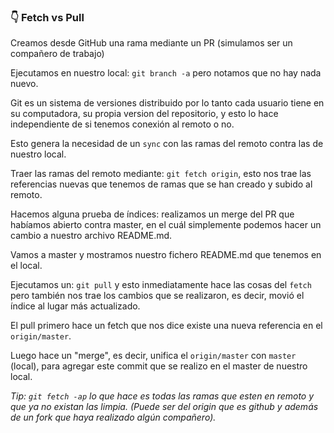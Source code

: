 ### 👇 Fetch vs Pull
Creamos desde GitHub una rama mediante un PR (simulamos ser un compañero de trabajo)

Ejecutamos en nuestro local: `git branch -a` pero notamos que no hay nada nuevo.

Git es un sistema de versiones distribuido por lo tanto cada usuario tiene en su computadora, su propia version del repositorio,
y esto lo hace independiente de si tenemos conexión al remoto o no.

Esto genera la necesidad de un `sync` con las ramas del remoto contra las de nuestro local.

Traer las ramas del remoto mediante: `git fetch origin`, esto nos trae las referencias nuevas que tenemos de ramas que se
han creado y subido al remoto.

Hacemos alguna prueba de índices: realizamos un merge del PR que habíamos abierto contra master, en el cuál simplemente podemos hacer un cambio a nuestro archivo README.md.

Vamos a master y mostramos nuestro fichero README.md que tenemos en el local.

Ejecutamos un: `git pull` y esto inmediatamente hace las cosas del `fetch` pero también nos trae los cambios que se
realizaron, es decir, movió el índice al lugar más actualizado.

El pull primero hace un fetch que nos dice existe una nueva referencia en el `origin/master`.

Luego hace un "merge", es decir, unifica el `origin/master` con `master` (local), para agregar este commit que
se realizo en el master de nuestro local.

_Tip: `git fetch -ap` lo que hace es todas las ramas que esten en remoto y que ya no existan las limpia.
(Puede ser del origin que es github y además de un fork que haya realizado algún compañero)._
